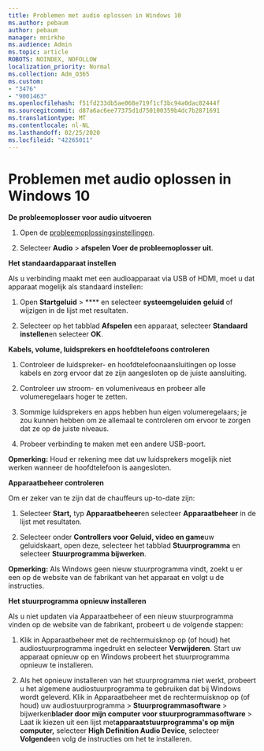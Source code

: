 ```yaml
---
title: Problemen met audio oplossen in Windows 10
ms.author: pebaum
author: pebaum
manager: mnirkhe
ms.audience: Admin
ms.topic: article
ROBOTS: NOINDEX, NOFOLLOW
localization_priority: Normal
ms.collection: Adm_O365
ms.custom:
- "3476"
- "9001463"
ms.openlocfilehash: f51fd233db5ae068e719f1cf3bc94a0dac82444f
ms.sourcegitcommit: d87a6ac6ee77375d1d750100359b4dc7b2871691
ms.translationtype: MT
ms.contentlocale: nl-NL
ms.lasthandoff: 02/25/2020
ms.locfileid: "42265011"
---
```

# <a name="troubleshooting-audio-issues-in-windows-10"></a>Problemen met audio oplossen in Windows 10

**De probleemoplosser voor audio uitvoeren**

1.  Open de [probleemoplossingsinstellingen](ms-settings:troubleshoot).

2.  Selecteer **Audio** > **afspelen Voer de probleemoplosser uit**.

**Het standaardapparaat instellen**

Als u verbinding maakt met een audioapparaat via USB of HDMI, moet u dat apparaat mogelijk als standaard instellen:

1. Open **Startgeluid** > **** en selecteer **systeemgeluiden** **geluid** of wijzigen in de lijst met resultaten.

2.  Selecteer op het tabblad **Afspelen** een apparaat, selecteer **Standaard instellen**en selecteer **OK**.

**Kabels, volume, luidsprekers en hoofdtelefoons controleren**

1. Controleer de luidspreker- en hoofdtelefoonaansluitingen op losse kabels en zorg ervoor dat ze zijn aangesloten op de juiste aansluiting.

2. Controleer uw stroom- en volumeniveaus en probeer alle volumeregelaars hoger te zetten.

3. Sommige luidsprekers en apps hebben hun eigen volumeregelaars; je zou kunnen hebben om ze allemaal te controleren om ervoor te zorgen dat ze op de juiste niveaus.

4. Probeer verbinding te maken met een andere USB-poort.

**Opmerking:** Houd er rekening mee dat uw luidsprekers mogelijk niet werken wanneer de hoofdtelefoon is aangesloten.

**Apparaatbeheer controleren**

Om er zeker van te zijn dat de chauffeurs up-to-date zijn:

1. Selecteer **Start,** typ **Apparaatbeheer**en selecteer **Apparaatbeheer** in de lijst met resultaten.

2. Selecteer onder **Controllers voor Geluid, video en game**uw geluidskaart, open deze, selecteer het tabblad **Stuurprogramma** en selecteer **Stuurprogramma bijwerken**.

**Opmerking:** Als Windows geen nieuw stuurprogramma vindt, zoekt u er een op de website van de fabrikant van het apparaat en volgt u de instructies.

**Het stuurprogramma opnieuw installeren**

Als u niet updaten via Apparaatbeheer of een nieuw stuurprogramma vinden op de website van de fabrikant, probeert u de volgende stappen:

1. Klik in Apparaatbeheer met de rechtermuisknop op (of houd) het audiostuurprogramma ingedrukt en selecteer **Verwijderen**. Start uw apparaat opnieuw op en Windows probeert het stuurprogramma opnieuw te installeren.

2. Als het opnieuw installeren van het stuurprogramma niet werkt, probeert u het algemene audiostuurprogramma te gebruiken dat bij Windows wordt geleverd. Klik in Apparaatbeheer met de rechtermuisknop op (of houd) uw audiostuurprogramma > **Stuurprogrammasoftware** > bijwerken**blader door mijn computer voor stuurprogrammasoftware** > Laat ik kiezen uit een lijst met**apparaatstuurprogramma's op mijn computer,** selecteer **High Definition Audio Device**, selecteer **Volgende**en volg de instructies om het te installeren.
